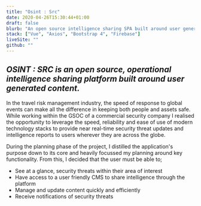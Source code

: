 ```yaml
---
title: "Osint : Src"
date: 2020-04-26T15:30:44+01:00
draft: false
blurb: "An open source intelligence sharing SPA built around user generated content."
stack: ["Vue", "Axios", "Bootstrap 4", "Firebase"]
liveSite: ""
github: ""
---
```


## _OSINT : SRC is an open source, operational intelligence sharing platform built around user generated content._

In the travel risk management industry, the speed of response to global events can make all the difference in keeping both people and assets safe. While working within the GSOC of a commercial security company I realised the opportunity to leverage the speed, reliability and ease of use of modern technology stacks to provide near real-time security threat updates and intelligence reports to users wherever they are across the globe.

During the planning phase of the project, I distilled the application's purpose down to its core and heavily focussed my planning around key functionality. From this, I decided that the user must be able to;

- See at a glance, security threats within their area of interest
- Have access to a user friendly CMS to share intelligence through the platform
- Manage and update content quickly and efficiently
- Receive notifications of security threats

